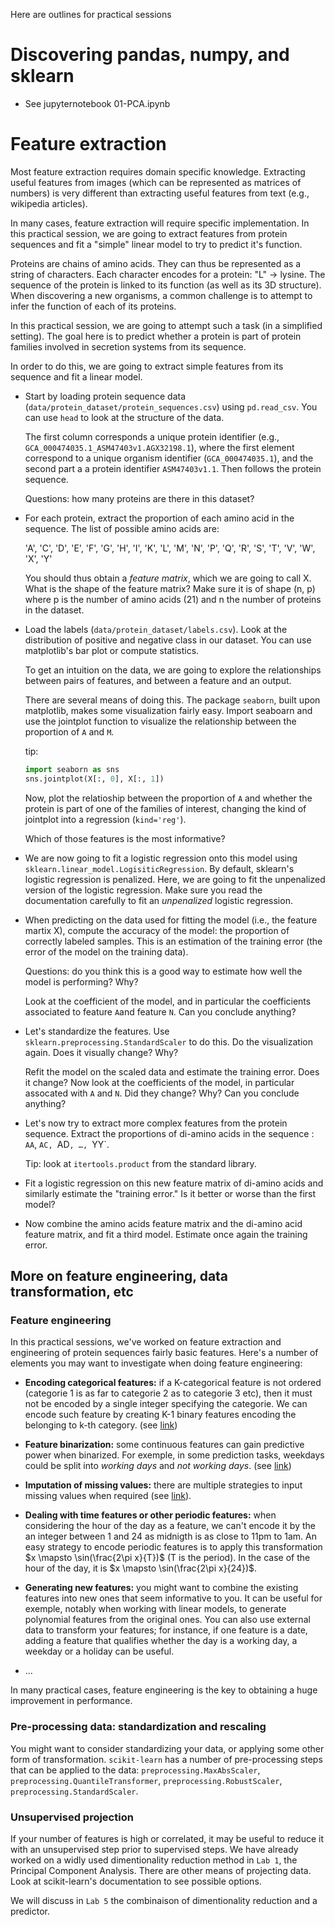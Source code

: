Here are outlines for practical sessions


# Discovering pandas, numpy, and sklearn

- See jupyternotebook 01-PCA.ipynb


# Feature extraction

Most feature extraction requires domain specific knowledge. Extracting useful
features from images (which can be represented as matrices of numbers) is very
different than extracting useful features from text (e.g., wikipedia
articles).

In many cases, feature extraction will require specific implementation. In
this practical session, we are going to extract features from protein
sequences and fit a "simple" linear model to try to predict it's function.

Proteins are chains of amino acids. They can thus be represented as a string
of characters. Each character encodes for a protein: "L" -> lysine.
The sequence of the protein is linked to its function (as well as its 3D
structure). When discovering a new organisms, a common challenge is to attempt
to infer the function of each of its proteins.

In this practical session, we are going to attempt such a task (in a
simplified setting). The goal here is to predict whether a protein is part of
protein families involved in secretion systems from its sequence.

In order to do this, we are going to extract simple features from its sequence
and fit a linear model.

- Start by loading protein sequence data
  (`data/protein_dataset/protein_sequences.csv`) using `pd.read_csv`. You can
  use `head` to look at the structure of the data.

  The first column corresponds a unique protein identifier (e.g.,
  `GCA_000474035.1_ASM47403v1.AGX32198.1`), where the first element correspond
  to a unique organism identifier (`GCA_000474035.1`), and the second part a a
  protein identifier `ASM47403v1.1`. Then follows the protein sequence.

  Questions: how many proteins are there in this dataset?


- For each protein, extract the proportion of each amino acid in the sequence.
  The list of possible amino acids are:

  'A', 'C', 'D', 'E', 'F', 'G', 'H', 'I', 'K', 'L', 'M', 'N', 'P', 'Q', 'R',
  'S', 'T', 'V', 'W', 'X', 'Y'

  You should thus obtain a *feature matrix*, which we are going to call X.
  What is the shape of the feature matrix? Make sure it is of shape (n, p)
  where p is the number of amino acids (21) and n the number of proteins in
  the dataset.

- Load the labels (`data/protein_dataset/labels.csv`). Look at the
  distribution of positive and negative class in our dataset. You can use
  matplotlib's bar plot or compute statistics.

  To get an intuition on the data, we are going to explore the relationships
  between pairs of features, and between a feature and an output. 

  There are several means of doing this. The package `seaborn`, built upon
  matplotlib, makes some visualization fairly easy. Import seaboarn and use
  the jointplot function to visualize the relationship between the proportion
  of `A` and `M`.

  tip:

  ```python
  import seaborn as sns
  sns.jointplot(X[:, 0], X[:, 1])
  ```

  Now, plot the relatioship between the proportion of `A` and whether the
  protein is part of one of the families of interest, changing the kind of
  jointplot into a regression (`kind='reg'`).

  Which of those features is the most informative?

- We are now going to fit a logistic regression onto this model using
  `sklearn.linear_model.LogisiticRegression`. By default, sklearn's logistic
  regression is penalized. Here, we are going to fit the unpenalized version
  of the logistic regression. Make sure you read the documentation carefully
  to fit an *unpenalized* logistic regression.

- When predicting on the data used for fitting the model (i.e., the feature
  martix X), compute the accuracy of the model: the proportion of correctly
  labeled samples. This is an estimation of the training error (the error of
  the model on the training data).

  Questions: do you think this is a good way to estimate how well the model is
  performing? Why?


  Look at the coefficient of the model, and in particular the coefficients
  associated to feature `A`and feature `N`. Can you conclude anything?

- Let's standardize the features. Use `sklearn.preprocessing.StandardScaler`
  to do this. Do the visualization again. Does it visually change? Why?

  Refit the model on the scaled data and estimate the training error. Does it
  change? Now look at the coefficients of the model, in particular assocated
  with `A` and `N`. Did they change? Why? Can you conclude anything?

- Let's now try to extract more complex features from the protein sequence.
  Extract the proportions of di-amino acids in the sequence : `AA`, `AC, `AD`,
  …, `YY`.

  Tip: look at `itertools.product` from the standard library.

- Fit a logistic regression on this new feature matrix of di-amino acids and
  similarly estimate the "training error." Is it better or worse than the
  first model?

- Now combine the amino acids feature matrix and the di-amino acid feature
  matrix, and fit a third model. Estimate once again the training error.

## More on feature engineering, data transformation, etc

### Feature engineering

In this practical sessions, we've worked on feature extraction and engineering
of protein sequences fairly basic features. Here's a number of elements you
may want to investigate when doing feature engineering:


* __Encoding categorical features:__ if a K-categorical feature is not ordered
  (categorie 1 is as far to categorie 2 as to categorie 3 etc), then it must
  not be encoded by a single integer specifying the categorie. We can encode
  such feature by creating K-1 binary features encoding the belonging to k-th
  category. (see
  [link](http://scikit-learn.org/stable/modules/preprocessing.html#encoding-categorical-features))

* __Feature binarization:__ some continuous features can gain predictive power
  when binarized. For exemple, in some prediction tasks, weekdays could be
  split into $working\ days$ and $not\ working\ days$. (see
  [link](http://scikit-learn.org/stable/modules/preprocessing.html#binarization))

* __Imputation of missing values:__ there are multiple strategies to input
  missing values when required (see
  [link](http://scikit-learn.org/stable/modules/preprocessing.html#imputation-of-missing-values)).

* __Dealing with time features or other periodic features:__ when considering
  the hour of the day as a feature, we can't encode it by the an integer
  between 1 and 24 as midnigth is as close to 11pm to 1am. An easy strategy to
  encode periodic features is to apply this transformation $x \mapsto
  \sin(\frac{2\pi x}{T})$ (T is the period). In the case of the hour of the
  day, it is   $x \mapsto \sin(\frac{2\pi x}{24})$.

* __Generating new features:__ you might want to combine the existing features into new ones that seem informative to you. It can be useful for exemple, notably when working with linear models, to generate polynomial features from the original ones. You can also use external data to transform your features; for instance, if one feature is a date, adding a feature that qualifies whether the day is a working day, a weekday or a holiday can be useful.
* ...

In many practical cases, feature engineering is the key to obtaining a huge improvement in performance.

### Pre-processing data: standardization and rescaling

You might want to consider standardizing your data, or applying some other
form of transformation. `scikit-learn` has a number of pre-processing steps
that can be applied to the data: `preprocessing.MaxAbsScaler`,
`preprocessing.QuantileTransformer`, `preprocessing.RobustScaler`,
`preprocessing.StandardScaler`.

### Unsupervised projection

If your number of features is high or correlated, it may be useful to reduce
it with an unsupervised step prior to supervised steps. We have already worked
on a widly used dimentionality reduction method in `Lab 1`, the Principal
Component Analysis. There are other means of projecting data. Look at
scikit-learn's documentation to see possible options.

We will discuss in `Lab 5` the combinaison of dimentionality reduction and a
predictor.
